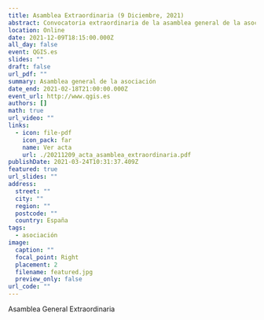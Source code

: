 ```yaml
---
title: Asamblea Extraordinaria (9 Diciembre, 2021)
abstract: Convocatoria extraordinaria de la asamblea general de la asociación
location: Online
date: 2021-12-09T18:15:00.000Z
all_day: false
event: QGIS.es
slides: ""
draft: false
url_pdf: ""
summary: Asamblea general de la asociación
date_end: 2021-02-18T21:00:00.000Z
event_url: http://www.qgis.es
authors: []
math: true
url_video: ""
links:
  - icon: file-pdf
    icon_pack: far
    name: Ver acta
    url: ./20211209_acta_asamblea_extraordinaria.pdf
publishDate: 2021-03-24T10:31:37.409Z
featured: true
url_slides: ""
address:
  street: ""
  city: ""
  region: ""
  postcode: ""
  country: España
tags:
  - asociación
image:
  caption: ""
  focal_point: Right
  placement: 2
  filename: featured.jpg
  preview_only: false
url_code: ""
---
```

Asamblea General Extraordinaria